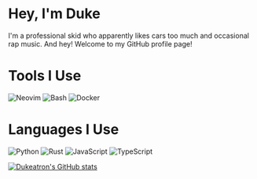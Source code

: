 # Hey, I'm Duke

I'm a professional skid who apparently likes cars too much and occasional rap music. And hey! Welcome to my GitHub profile page!

# Tools I Use

![Neovim](https://img.shields.io/badge/-Neovim-311701?style=for-the-badge&color=1e1e2e&logo=neovim&logoColor=a6e3a1)
![Bash](https://img.shields.io/badge/-Bash-311701?style=for-the-badge&color=1e1e2e&logo=gnu-bash&logoColor=bac2de)
![Docker](https://img.shields.io/badge/-Docker-311701?style=for-the-badge&color=1e1e2e&logo=docker&logoColor=74c7ec)

# Languages I Use

![Python](https://img.shields.io/badge/-Python-311701?style=for-the-badge&color=1e1e2e&logo=python&logoColor=f9e2af)
![Rust](https://img.shields.io/badge/-Rust-311701?style=for-the-badge&color=1e1e2e&logo=rust&logoColor=74c7ec)
![JavaScript](https://img.shields.io/badge/-JavaScript-311701?style=for-the-badge&color=1e1e2e&logoColor=74c7ec)
![TypeScript](https://img.shields.io/badge/-TypeScript-311701?style=for-the-badge&color=1e1e2e&logoColor=74c7ec)

[![Dukeatron's GitHub stats](https://github-readme-stats.vercel.app/api?username=Dukeatron&show_icons=true&theme=radical&count_private=true&hide=prs,stars)](https://youtube.com/)
